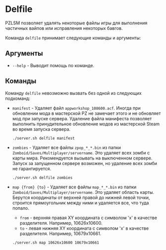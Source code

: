 # Delfile
PZLSM позволяет удалять некоторые файлы игры для выполнения частичных вайпов или исправления некоторых бавгов.

Команда `delfile` принимает следующие команды и аргументы:

## Аргументы

  * `--help` - Выводит помощь по команде.

## Команды
Команду `delfile` невозможно вызвать без одной из следующих подкоманд:

  * `manifest` - Удаляет файл `appworkshop_108600.acf`. Иногда при обновлении мода в мастерской PZ не замечает этого и не обновляет мод при запуске сервера. Удаление файла манифеста позволяет выполнить принудительное обновление модов из мастерской Steam во время запуска сервера.

        ./server.sh delfile manifest

  * `zombies` - Удаляет все файлы `zpop_*_*.bin` из папки `Zomboid/Saves/Multiplayer/servername`. Это удаляет всех зомби с карты мира. Рекомендуется вызывать на выключенном сервере. Запуск за запущенном сервере возможен, но удаление всех зомби не гарантируется.

        ./server.sh delfile zombies

  * `map {from} {to}` - Удаляет все файлы `map_*_*.bin` из папки `Zomboid/Saves/Multiplayer/servername`. Это удаляет область карты. Берутся координаты от верхней правой до нижней левой точки, строится прямоугольник между ними и удаляется все, что туда попало.
    * `from` - верхняя правая XY координата с символом 'x' в качестве разделителя. Например, 10626x10600.
    * `to` - левая нижняя XY координата с символом 'x' в качестве разделителя. Например, 10679x10661.

    ```bash
    ./server.sh map 10626x10600 10679x10661
    ```
